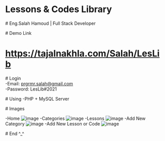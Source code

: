 ﻿# Lessons & Codes Library
 
 ﻿# Eng.Salah Hamoud | Full Stack Developer
 
﻿# Demo Link
 # https://tajalnakhla.com/Salah/LesLib
 
﻿# Login<br>
 -Email: prgrmr.salah@gmail.com<br>
 -Password: LesLib#2021<br>

﻿# Using
-PHP + MySQL Server

﻿# Images
 
-Home ![image](https://user-images.githubusercontent.com/42158090/142705187-cdfb23d3-32fa-4fa2-9084-0e5e254d309f.png)
-Categories ![image](https://user-images.githubusercontent.com/42158090/142705206-45070f0d-76ed-4587-9789-79c2b9240661.png)
-Lessons ![image](https://user-images.githubusercontent.com/42158090/142705229-75bde440-5928-45b3-81bd-e182c04d6985.png)
-Add New Category ![image](https://user-images.githubusercontent.com/42158090/142705241-d5ce5eda-a75d-4e65-9630-b16a1b9975c5.png)
-Add New Lesson or Code ![image](https://user-images.githubusercontent.com/42158090/142705251-c395dcca-8078-4fd1-9fb5-e770ca3d5aa6.png)

﻿# End ^_^
